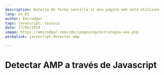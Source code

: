 ```yaml
---
description: Detecta de forma sencilla si una página web está utilizando AMP o no
lang: es_ES
author: Emirodgar
tags: javascript, tecnico
date: 17/05/2019
image: https://emirodgar.com/cdn/images/og/estrategia-seo.png
permalink: javascript-detectar-amp

---
```

# Detectar AMP a través de Javascript


<!--stackedit_data:
eyJoaXN0b3J5IjpbMjg0NjcwMzE4XX0=
-->